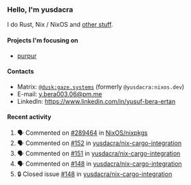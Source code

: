 ### Hello, I'm yusdacra

I do Rust, Nix / NixOS and [other stuff](https://gaze.systems/).

#### Projects I'm focusing on

- [purpur](https://github.com/harmony-development/purpur)

#### Contacts

- Matrix: [`@dusk:gaze.systems`](https://matrix.to/#/@dusk:gaze.systems) (formerly `@yusdacra:nixos.dev`)
- E-mail: y.bera003.06@pm.me
- LinkedIn: https://www.linkedin.com/in/yusuf-bera-ertan

#### Recent activity

<!--START_SECTION:activity-->
1. 🗣 Commented on [#289464](https://github.com/NixOS/nixpkgs/pull/289464#issuecomment-1949888452) in [NixOS/nixpkgs](https://github.com/NixOS/nixpkgs)
2. 🗣 Commented on [#152](https://github.com/yusdacra/nix-cargo-integration/issues/152#issuecomment-1927269461) in [yusdacra/nix-cargo-integration](https://github.com/yusdacra/nix-cargo-integration)
3. 🗣 Commented on [#151](https://github.com/yusdacra/nix-cargo-integration/issues/151#issuecomment-1920997386) in [yusdacra/nix-cargo-integration](https://github.com/yusdacra/nix-cargo-integration)
4. 🗣 Commented on [#148](https://github.com/yusdacra/nix-cargo-integration/issues/148#issuecomment-1892489489) in [yusdacra/nix-cargo-integration](https://github.com/yusdacra/nix-cargo-integration)
5. 🔒 Closed issue [#148](https://github.com/yusdacra/nix-cargo-integration/issues/148) in [yusdacra/nix-cargo-integration](https://github.com/yusdacra/nix-cargo-integration)
<!--END_SECTION:activity-->
